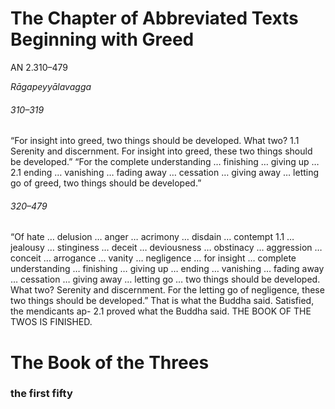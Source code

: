 # The Chapter of Abbreviated Texts Beginning with Greed

AN 2.310–479

_Rāgapeyyālavagga_

###### 310–319

“For insight into greed, two things should be developed. What two? 1.1
Serenity and discernment. For insight into greed, these two things
should be developed.”
“For the complete understanding … finishing … giving up … 2.1
ending … vanishing … fading away … cessation … giving away
… letting go of greed, two things should be developed.”

###### 320–479

“Of hate … delusion … anger … acrimony … disdain … contempt 1.1
… jealousy … stinginess … deceit … deviousness … obstinacy
… aggression … conceit … arrogance … vanity … negligence
… for insight … complete understanding … finishing … giving
up … ending … vanishing … fading away … cessation … giving
away … letting go … two things should be developed. What two?
Serenity and discernment. For the letting go of negligence, these
two things should be developed.”
That is what the Buddha said. Satisfied, the mendicants ap- 2.1
proved what the Buddha said.
THE BOOK OF THE TWOS IS FINISHED.
# The Book of the Threes
### the first fifty
